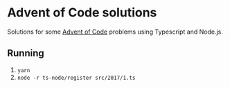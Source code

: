 # Advent of Code solutions
Solutions for some [Advent of Code](https://adventofcode.com) problems using Typescript and Node.js.

## Running
1. `yarn`
2. `node -r ts-node/register src/2017/1.ts`
